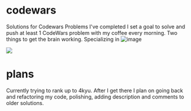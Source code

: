 # codewars
Solutions for Codewars Problems I've completed
I set a goal to solve and push at least 1 CodeWars problem with my coffee every morning. Two things to get the brain working.
Specializing in ![image](https://user-images.githubusercontent.com/97855282/167168858-64bc5a04-7152-4ba0-8803-455be090d3b8.png)


<img src='https://www.codewars.com/users/Mecharossman/badges/large'>


# plans
Currently trying to rank up to 4kyu. After I get there I plan on going back and refactoring my code, polishing, adding description and comments to older solutions.
